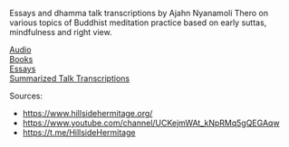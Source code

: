 Essays and dhamma talk transcriptions by Ajahn Nyanamoli Thero on various topics of Buddhist meditation practice based on early suttas, mindfulness and right view.

[Audio](/hillside_hermitage_archive/audio/index)\
[Books](/hillside_hermitage_archive/books/index)\
[Essays](/hillside_hermitage_archive/essays/index)\
[Summarized Talk Transcriptions](/hillside_hermitage_archive/summarized_talk_transcriptions/index)

Sources:
* https://www.hillsidehermitage.org/
* https://www.youtube.com/channel/UCKejmWAt_kNpRMq5gQEGAqw
* https://t.me/HillsideHermitage

